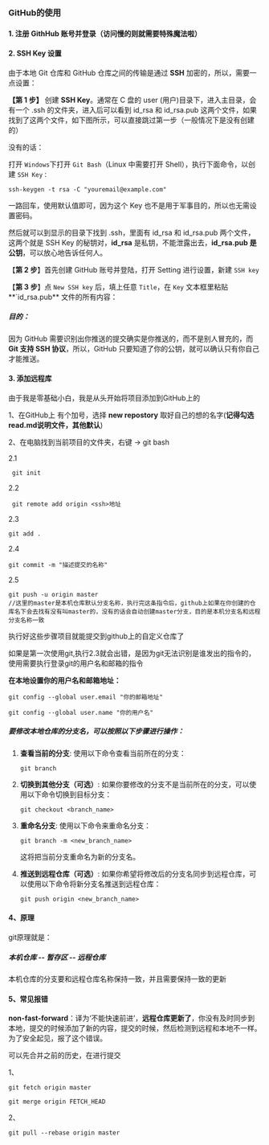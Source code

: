 ### GitHub的使用

#### 1. 注册 GithHub 账号并登录（访问慢的则就需要特殊魔法啦）

#### 2. SSH Key 设置

由于本地 Git 仓库和 GitHub 仓库之间的传输是通过 **SSH** 加密的，所以，需要一点设置：



**【第 1 步】**	创建 **SSH Key**。通常在 C 盘的 user (用户)目录下，进入主目录，会有一个 .ssh 的文件夹，进入后可以看到 id_rsa 和 id_rsa.pub 这两个文件，如果找到了这两个文件，如下图所示，可以直接跳过第一步（一般情况下是没有创建的）

没有的话：

打开 `Windows`下打开 `Git Bash`（Linux 中需要打开 Shell），执行下面命令，以创建 `SSH Key：`

```Git
ssh-keygen -t rsa -C "youremail@example.com"
```

一路回车，使用默认值即可，因为这个 Key 也不是用于军事目的，所以也无需设置密码。

然后就可以到显示的目录下找到 .ssh，里面有 id_rsa 和 id_rsa.pub 两个文件，这两个就是 SSH Key 的秘钥对，**id_rsa** 是私钥，不能泄露出去，**id_rsa.pub 是公钥**，可以放心地告诉任何人。

【**第 2 步**】首先创建 GitHub 账号并登陆，打开 Setting 进行设置，新建 `SSH key`

【**第 3 步**】点 `New SSH key` 后，填上任意 `Title`，在 `Key` 文本框里粘贴**`id_rsa.pub** 文件的所有内容：



##### 目的：

因为 GitHub 需要识别出你推送的提交确实是你推送的，而不是别人冒充的，而 **Git 支持 SSH 协议**，所以，GitHub 只要知道了你的公钥，就可以确认只有你自己才能推送。

#### 3. 添加远程库

由于我是零基础小白，我是从头开始将项目添加到GitHub上的

1、在GitHub上 有个加号，选择 **new repostory** 取好自己的想的名字(**记得勾选 read.md说明文件，其他默认**)

2、在电脑找到当前项目的文件夹，右键 -> git bash  

2.1

```
 git init 
```

2.2

```
 git remote add origin <ssh>地址
```

2.3

```
git add .
```

2.4

```
git commit -m "描述提交的名称"
```

2.5

```
git push -u origin master 
//这里的master是本机仓库默认分支名称，执行完这条指令后，github上如果在你创建的仓库名下会去找有没有叫master的，没有的话会自动创建master分支，目的是本机分支名和远程分支名称一致
```

执行好这些步骤项目就能提交到github上的自定义仓库了



如果是第一次使用git,执行2.3就会出错，是因为git无法识别是谁发出的指令的，使用需要执行登录git的用户名和邮箱的指令

**在本地设置你的用户名和邮箱地址：**

```
git config --global user.email "你的邮箱地址"

git config --global user.name "你的用户名"
```



##### 要修改本地仓库的分支名，可以按照以下步骤进行操作：

1. **查看当前的分支**: 使用以下命令查看当前所在的分支：

   ```
   git branch
   ```

2. **切换到其他分支（可选）**: 如果你要修改的分支不是当前所在的分支，可以使用以下命令切换到目标分支：

   ```
   git checkout <branch_name>
   ```

3. **重命名分支**: 使用以下命令来重命名分支：

   ```
   git branch -m <new_branch_name>
   ```

   这将把当前分支重命名为新的分支名。

4. **推送到远程仓库（可选）**: 如果你希望将修改后的分支名同步到远程仓库，可以使用以下命令将新分支名推送到远程仓库：

   ```
   git push origin <new_branch_name>
   ```



#### 4、原理

git原理就是：

##### 本机仓库  --  暂存区  --  远程仓库

本机仓库的分支要和远程仓库名称保持一致，并且需要保持一致的更新



#### 5、常见报错

 **non-fast-forward**：译为‘不能快速前进’，**远程仓库更新了**，你没有及时同步到本地，提交的时候添加了新的内容，提交的时候，然后检测到远程和本地不一样。为了安全起见，报了这个错误。

可以先合并之前的历史，在进行提交

1、

```
git fetch origin master
 
git merge origin FETCH_HEAD
```

2、

```
git pull --rebase origin master
```

